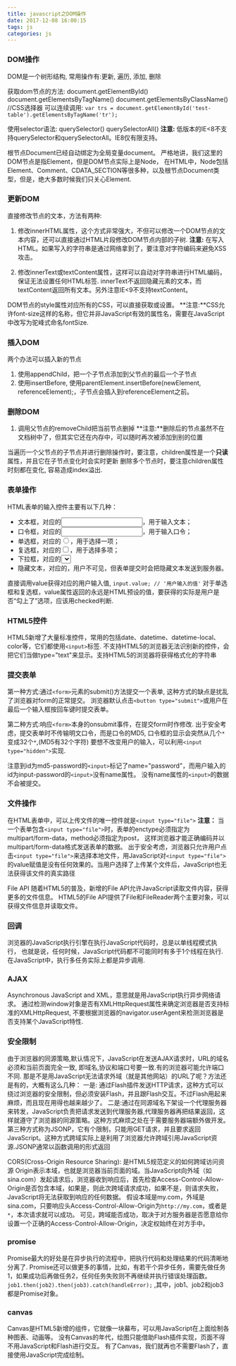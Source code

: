 ```yaml
---
title: javascript之DOM操作
date: 2017-12-08 16:00:15
tags: js
categories: js
---
```

### DOM操作
DOM是一个树形结构, 常用操作有:更新, 遍历, 添加, 删除

获取dom节点的方法:
document.getElementById()
document.getElementsByTagName()
document.getElementsByClassName() //CSS选择器
可以连续调用: `var trs = document.getElementById('test-table').getElementsByTagName('tr');`

使用selector语法:
querySelector()
querySelectorAll()
**注意:** 低版本的IE<8不支持querySelector和querySelectorAll。IE8仅有限支持。

根节点Document已经自动绑定为全局变量document。
严格地讲，我们这里的DOM节点是指Element，但是DOM节点实际上是Node，
在HTML中，Node包括Element、Comment、CDATA_SECTION等很多种，以及根节点Document类型，但是，绝大多数时候我们只关心Element.

### 更新DOM
直接修改节点的文本，方法有两种:
1. 修改innerHTML属性，这个方式非常强大，不但可以修改一个DOM节点的文本内容，还可以直接通过HTML片段修改DOM节点内部的子树. 
**注意:** 在写入HTML。如果写入的字符串是通过网络拿到了，要注意对字符编码来避免XSS攻击。

2. 修改innerText或textContent属性，这样可以自动对字符串进行HTML编码，保证无法设置任何HTML标签.
innerText不返回隐藏元素的文本，而textContent返回所有文本。另外注意IE<9不支持textContent。

DOM节点的style属性对应所有的CSS，可以直接获取或设置。
**注意:**CSS允许font-size这样的名称，但它并非JavaScript有效的属性名，需要在JavaScript中改写为驼峰式命名fontSize.

### 插入DOM
两个办法可以插入新的节点
1. 使用appendChild，把一个子节点添加到父节点的最后一个子节点
2. 使用insertBefore, 使用parentElement.insertBefore(newElement, referenceElement);，子节点会插入到referenceElement之前。

### 删除DOM
1. 调用父节点的removeChild把当前节点删掉
**注意:**删除后的节点虽然不在文档树中了，但其实它还在内存中，可以随时再次被添加到别的位置

当遍历一个父节点的子节点并进行删除操作时，要注意，children属性是一个**只读**属性，并且它在子节点变化时会实时更新
删除多个节点时，要注意children属性时刻都在变化, 容易造成index溢出.

### 表单操作
HTML表单的输入控件主要有以下几种：
* 文本框，对应的<input type="text">，用于输入文本；
* 口令框，对应的<input type="password">，用于输入口令；
* 单选框，对应的<input type="radio">，用于选择一项；
* 复选框，对应的<input type="checkbox">，用于选择多项；
* 下拉框，对应的<select>，用于选择一项；
* 隐藏文本，对应的<input type="hidden">，用户不可见，但表单提交时会把隐藏文本发送到服务器。

直接调用value获得对应的用户输入值, `input.value; // '用户输入的值'`
对于单选框和复选框，value属性返回的永远是HTML预设的值，要获得的实际是用户是否“勾上了”选项，应该用checked判断.

### HTML5控件
HTML5新增了大量标准控件，常用的包括date、datetime、datetime-local、color等，它们都使用`<input>`标签.
不支持HTML5的浏览器无法识别新的控件，会把它们当做type="text"来显示。支持HTML5的浏览器将获得格式化的字符串

### 提交表单
第一种方式:通过`<form>`元素的submit()方法提交一个表单, 这种方式的缺点是扰乱了浏览器对form的正常提交。
浏览器默认点击`<button type="submit">`或用户在最后一个输入框按回车键时提交表单。

第二种方式:响应`<form>`本身的onsubmit事件，在提交form时作修改.
出于安全考虑，提交表单时不传输明文口令，而是口令的MD5, 口令框的显示会突然从几个`*`变成32个`*`,(MD5有32个字符)
要想不改变用户的输入，可以利用`<input type="hidden">`实现.

注意到id为md5-password的`<input>`标记了name="password"，而用户输入的id为input-password的`<input>`没有name属性。
没有name属性的`<input>`的数据不会被提交。

### 文件操作
在HTML表单中，可以上传文件的唯一控件就是`<input type="file">`
**注意：** 当一个表单包含`<input type="file">`时，表单的enctype必须指定为multipart/form-data，method必须指定为post，
这样浏览器才能正确编码并以multipart/form-data格式发送表单的数据。
出于安全考虑，浏览器只允许用户点击`<input type="file">`来选择本地文件，用JavaScript对`<input type="file">`的value赋值是没有任何效果的。当用户选择了上传某个文件后，JavaScript也无法获得该文件的真实路径

File API
随着HTML5的普及，新增的File API允许JavaScript读取文件内容，获得更多的文件信息。
HTML5的File API提供了File和FileReader两个主要对象，可以获得文件信息并读取文件。

### 回调
浏览器的JavaScript执行引擎在执行JavaScript代码时，总是以单线程模式执行，
也就是说，任何时候，JavaScript代码都不可能同时有多于1个线程在执行.
在JavaScript中，执行多任务实际上都是异步调用.

### AJAX
Asynchronous JavaScript and XML，意思就是用JavaScript执行异步网络请求。
通过检测window对象是否有XMLHttpRequest属性来确定浏览器是否支持标准的XMLHttpRequest,
不要根据浏览器的navigator.userAgent来检测浏览器是否支持某个JavaScript特性.


### 安全限制
由于浏览器的同源策略,默认情况下，JavaScript在发送AJAX请求时，URL的域名必须和当前页面完全一致, 
即域名,协议和端口号要一致.有的浏览器可能允许端口不同.
那是不是用JavaScript无法请求外域（就是其他网站）的URL了呢？方法还是有的，大概有这么几种：
一是: 通过Flash插件发送HTTP请求，这种方式可以绕过浏览器的安全限制，但必须安装Flash，并且跟Flash交互。不过Flash用起来麻烦，而且现在用得也越来越少了。
二是:通过在同源域名下架设一个代理服务器来转发，JavaScript负责把请求发送到代理服务器,代理服务器再把结果返回，这样就遵守了浏览器的同源策略。这种方式麻烦之处在于需要服务器端额外做开发。
第三种方式称为JSONP，它有个限制，只能用GET请求，并且要求返回JavaScript。这种方式跨域实际上是利用了浏览器允许跨域引用JavaScript资源.JSONP通常以函数调用的形式返回

CORS(Cross-Origin Resource Sharing): 是HTML5规范定义的如何跨域访问资源
Origin表示本域，也就是浏览器当前页面的域。当JavaScript向外域（如sina.com）发起请求后，浏览器收到响应后，首先检查Access-Control-Allow-Origin是否包含本域，如果是，则此次跨域请求成功，如果不是，则请求失败，JavaScript将无法获取到响应的任何数据。
假设本域是my.com，外域是sina.com，只要响应头Access-Control-Allow-Origin为`http://my.com`，或者是`*`，本次请求就可以成功。
可见，跨域能否成功，取决于对方服务器是否愿意给你设置一个正确的Access-Control-Allow-Origin，决定权始终在对方手中。

### promise
Promise最大的好处是在异步执行的流程中，把执行代码和处理结果的代码清晰地分离了.
Promise还可以做更多的事情，比如，有若干个异步任务，需要先做任务1，如果成功后再做任务2，任何任务失败则不再继续并执行错误处理函数。
`job1.then(job2).then(job3).catch(handleError);` ,其中，job1、job2和job3都是Promise对象。

### canvas
Canvas是HTML5新增的组件，它就像一块幕布，可以用JavaScript在上面绘制各种图表、动画等。
没有Canvas的年代，绘图只能借助Flash插件实现，页面不得不用JavaScript和Flash进行交互。
有了Canvas，我们就再也不需要Flash了，直接使用JavaScript完成绘制。
